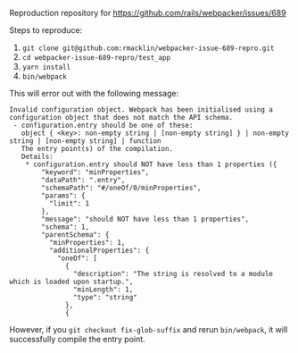 Reproduction repository for https://github.com/rails/webpacker/issues/689

Steps to reproduce:

1. `git clone git@github.com:rmacklin/webpacker-issue-689-repro.git`
2. `cd webpacker-issue-689-repro/test_app`
3. `yarn install`
4. `bin/webpack`

This will error out with the following message:

```
Invalid configuration object. Webpack has been initialised using a configuration object that does not match the API schema.
 - configuration.entry should be one of these:
   object { <key>: non-empty string | [non-empty string] } | non-empty string | [non-empty string] | function
   The entry point(s) of the compilation.
   Details:
    * configuration.entry should NOT have less than 1 properties ({
        "keyword": "minProperties",
        "dataPath": ".entry",
        "schemaPath": "#/oneOf/0/minProperties",
        "params": {
          "limit": 1
        },
        "message": "should NOT have less than 1 properties",
        "schema": 1,
        "parentSchema": {
          "minProperties": 1,
          "additionalProperties": {
            "oneOf": [
              {
                "description": "The string is resolved to a module which is loaded upon startup.",
                "minLength": 1,
                "type": "string"
              },
              {
```

However, if you `git checkout fix-glob-suffix` and rerun `bin/webpack`, it will
successfully compile the entry point.
